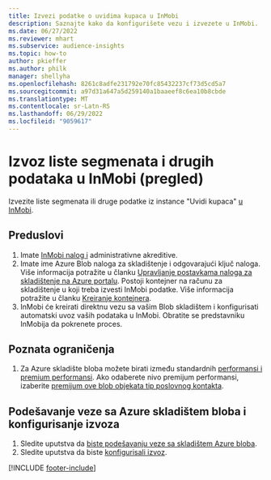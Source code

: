 ```yaml
---
title: Izvezi podatke o uvidima kupaca u InMobi
description: Saznajte kako da konfigurišete vezu i izvezete u InMobi.
ms.date: 06/27/2022
ms.reviewer: mhart
ms.subservice: audience-insights
ms.topic: how-to
author: pkieffer
ms.author: philk
manager: shellyha
ms.openlocfilehash: 8261c8adfe231792e70fc85432237cf73d5cd5a7
ms.sourcegitcommit: a97d31a647a5d259140a1baaeef8c6ea10b8cbde
ms.translationtype: MT
ms.contentlocale: sr-Latn-RS
ms.lasthandoff: 06/29/2022
ms.locfileid: "9059617"
---
```

# <a name="export-segment-list-and-other-data-to-inmobi-preview"></a>Izvoz liste segmenata i drugih podataka u InMobi (pregled)

Izvezite liste segmenata ili druge podatke iz instance "Uvidi kupaca" [u InMobi](https://www.inmobi.com/).

## <a name="prerequisites"></a>Preduslovi

1. Imate [InMobi nalog i](https://www.inmobi.com/) administrativne akreditive.
1. Imate ime Azure Blob naloga za skladištenje i odgovarajući ključ naloga. Više informacija potražite u članku [Upravljanje postavkama naloga za skladištenje na Azure portalu](/azure/storage/common/storage-account-manage). Postoji kontejner na računu za skladištenje u koji treba izvesti InMobi podatke. Više informacija potražite u članku [Kreiranje kontejnera](/azure/storage/blobs/storage-quickstart-blobs-portal#create-a-container).
1. InMobi će kreirati direktnu vezu sa vašim Blob skladištem i konfigurisati automatski uvoz vaših podataka u InMobi. Obratite se predstavniku InMobija da pokrenete proces.

## <a name="known-limitations"></a>Poznata ograničenja

1. Za Azure skladište bloba možete birati između standardnih [performansi i premium performansi](/azure/storage/blobs/storage-blob-performance-tiers). Ako odaberete nivo premijum performansi, izaberite [premijum ove blob objekata tip poslovnog kontakta](/azure/storage/common/storage-account-overview#types-of-storage-accounts).

## <a name="set-up-the-connection-to-azure-blob-storage-and-configure-an-export"></a>Podešavanje veze sa Azure skladištem bloba i konfigurisanje izvoza

1. Sledite uputstva da [biste podešavanju veze sa skladištem Azure bloba](export-azure-blob-storage.md).
2. Sledite uputstva da biste [konfigurisali izvoz](export-azure-blob-storage.md#configure-an-export).

[!INCLUDE [footer-include](includes/footer-banner.md)]

